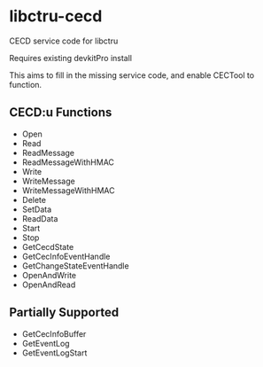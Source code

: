 # libctru-cecd
CECD service code for libctru

Requires existing devkitPro install

This aims to fill in the missing service code, and enable CECTool to function.

## CECD:u Functions
- Open
- Read
- ReadMessage
- ReadMessageWithHMAC
- Write
- WriteMessage
- WriteMessageWithHMAC
- Delete
- SetData
- ReadData
- Start
- Stop
- GetCecdState
- GetCecInfoEventHandle
- GetChangeStateEventHandle
- OpenAndWrite
- OpenAndRead

## Partially Supported
- GetCecInfoBuffer
- GetEventLog
- GetEventLogStart